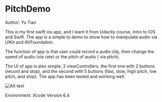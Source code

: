 # PitchDemo

Author: Yu Tian

This is my first swift ios app, and I leant it from Udacity course, Intro to IOS and Swift. 
The app is a simple to demo to show how to manipulate audio via UIKit and AVFoundation.

The function of app is that user could record a audio clip, then change the speed of audio (via rate) 
or the pitch of audio ( via pitch). 

The UI of app is also simple, 2 viewControllers, the first one with 2 buttons (record and stop),
and the second with 5 buttons (fast, slow, high pitch, low pitch, and stop). The app has been tested
and working well.

![Alt text](/relative/path/to/fig1.jpg?raw=true "Optional Record View")

Environment: Xcode Version 6.4
